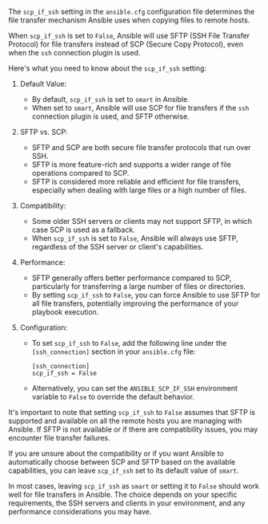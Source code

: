 The `scp_if_ssh` setting in the `ansible.cfg` configuration file determines the file transfer mechanism Ansible uses when copying files to remote hosts.

When `scp_if_ssh` is set to `False`, Ansible will use SFTP (SSH File Transfer Protocol) for file transfers instead of SCP (Secure Copy Protocol), even when the `ssh` connection plugin is used.

Here's what you need to know about the `scp_if_ssh` setting:

1. Default Value:
   - By default, `scp_if_ssh` is set to `smart` in Ansible.
   - When set to `smart`, Ansible will use SCP for file transfers if the `ssh` connection plugin is used, and SFTP otherwise.

2. SFTP vs. SCP:
   - SFTP and SCP are both secure file transfer protocols that run over SSH.
   - SFTP is more feature-rich and supports a wider range of file operations compared to SCP.
   - SFTP is considered more reliable and efficient for file transfers, especially when dealing with large files or a high number of files.

3. Compatibility:
   - Some older SSH servers or clients may not support SFTP, in which case SCP is used as a fallback.
   - When `scp_if_ssh` is set to `False`, Ansible will always use SFTP, regardless of the SSH server or client's capabilities.

4. Performance:
   - SFTP generally offers better performance compared to SCP, particularly for transferring a large number of files or directories.
   - By setting `scp_if_ssh` to `False`, you can force Ansible to use SFTP for all file transfers, potentially improving the performance of your playbook execution.

5. Configuration:
   - To set `scp_if_ssh` to `False`, add the following line under the `[ssh_connection]` section in your `ansible.cfg` file:
     ```
     [ssh_connection]
     scp_if_ssh = False
     ```

   - Alternatively, you can set the `ANSIBLE_SCP_IF_SSH` environment variable to `False` to override the default behavior.

It's important to note that setting `scp_if_ssh` to `False` assumes that SFTP is supported and available on all the remote hosts you are managing with Ansible. If SFTP is not available or if there are compatibility issues, you may encounter file transfer failures.

If you are unsure about the compatibility or if you want Ansible to automatically choose between SCP and SFTP based on the available capabilities, you can leave `scp_if_ssh` set to its default value of `smart`.

In most cases, leaving `scp_if_ssh` as `smart` or setting it to `False` should work well for file transfers in Ansible. The choice depends on your specific requirements, the SSH servers and clients in your environment, and any performance considerations you may have.
